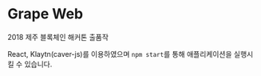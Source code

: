 # Grape Web
2018 제주 블록체인 해커톤 출품작

React, Klaytn(caver-js)를 이용하였으며 
```npm start```를 통해 애플리케이션을 실행시킬 수 있습니다.

